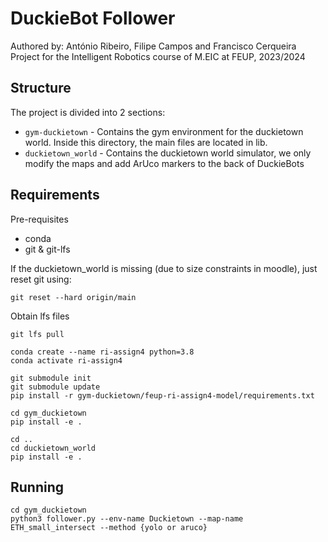 # DuckieBot Follower

Authored by: António Ribeiro, Filipe Campos and Francisco Cerqueira
Project for the Intelligent Robotics course of M.EIC at FEUP, 2023/2024

## Structure

The project is divided into 2 sections:
- `gym-duckietown` - Contains the gym environment for the duckietown world. Inside this directory, the main files are located in lib.
- `duckietown_world` - Contains the duckietown world simulator, we only modify the maps and add ArUco markers to the back of DuckieBots

## Requirements

Pre-requisites
- conda
- git & git-lfs


If the duckietown_world is missing (due to size constraints in moodle), just reset git using:
```
git reset --hard origin/main 
```


Obtain lfs files
```
git lfs pull
```

```
conda create --name ri-assign4 python=3.8
conda activate ri-assign4

git submodule init
git submodule update
pip install -r gym-duckietown/feup-ri-assign4-model/requirements.txt 

cd gym_duckietown
pip install -e .

cd ..
cd duckietown_world
pip install -e .
```

## Running 

```
cd gym_duckietown
python3 follower.py --env-name Duckietown --map-name ETH_small_intersect --method {yolo or aruco}
```